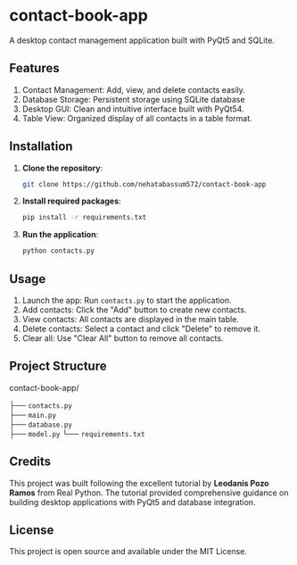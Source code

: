 # contact-book-app
A desktop contact management application built with PyQt5 and SQLite. 

## Features
1. Contact Management: Add, view, and delete contacts easily.
2. Database Storage: Persistent storage using SQLite database
3. Desktop GUI: Clean and intuitive interface built with PyQt54.
4. Table View: Organized display of all contacts in a table format.

## Installation
1. **Clone the repository**:
   ```bash
   git clone https://github.com/nehatabassum572/contact-book-app
   ```
2. **Install required packages**:
   ```bash
   pip install -r requirements.txt
   ```
3. **Run the application**:
   ```bash
   python contacts.py
   ```

## Usage
1. Launch the app: Run `contacts.py` to start the application.
2. Add contacts: Click the "Add" button to create new contacts.
3. View contacts: All contacts are displayed in the main table.
4. Delete contacts: Select a contact and click "Delete" to remove it.
5. Clear all: Use "Clear All" button to remove all contacts.

## Project Structure
contact-book-app/

├── `contacts.py`    
├── `main.py`        
├── `database.py`  
├── `model.py`
└── `requirements.txt`      

## Credits
This project was built following the excellent tutorial by __Leodanis Pozo Ramos__ from Real Python. The tutorial provided comprehensive guidance on building desktop applications with PyQt5 and database integration.

## License
This project is open source and available under the MIT License.
